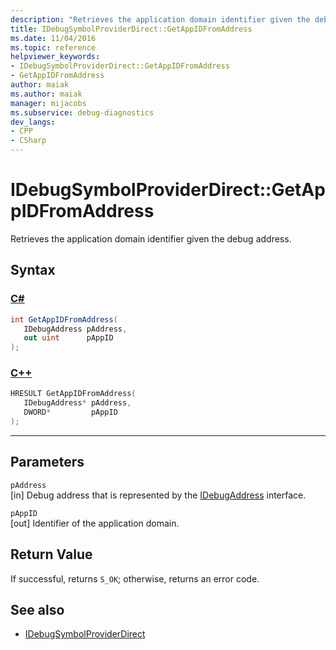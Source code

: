 ```yaml
---
description: "Retrieves the application domain identifier given the debug address."
title: IDebugSymbolProviderDirect::GetAppIDFromAddress
ms.date: 11/04/2016
ms.topic: reference
helpviewer_keywords:
- IDebugSymbolProviderDirect::GetAppIDFromAddress
- GetAppIDFromAddress
author: maiak
ms.author: maiak
manager: mijacobs
ms.subservice: debug-diagnostics
dev_langs:
- CPP
- CSharp
---
```

# IDebugSymbolProviderDirect::GetAppIDFromAddress

Retrieves the application domain identifier given the debug address.

## Syntax

### [C#](#tab/csharp)
```csharp
int GetAppIDFromAddress(
   IDebugAddress pAddress,
   out uint      pAppID
);
```
### [C++](#tab/cpp)
```cpp
HRESULT GetAppIDFromAddress(
   IDebugAddress* pAddress,
   DWORD*         pAppID
);
```
---

## Parameters
`pAddress`\
[in] Debug address that is represented by the [IDebugAddress](../../../extensibility/debugger/reference/idebugaddress.md) interface.

`pAppID`\
[out] Identifier of the application domain.

## Return Value
 If successful, returns `S_OK`; otherwise, returns an error code.

## See also
- [IDebugSymbolProviderDirect](../../../extensibility/debugger/reference/idebugsymbolproviderdirect.md)
